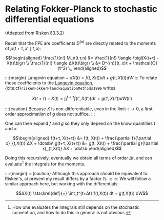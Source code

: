 # Relating Fokker-Planck to stochastic differential equations

(Adapted from Risken §3.3.2)

Recall that the FPE are coefficients $D^{(n)}$ are directly related to the moments of $p(t+τ, x' \mid t, x)$:

$$\begin{aligned}
\frac{1}{n!} M_n(t,τ,n) &= \frac{1}{n!} \langle \bigl(X(t+τ) - X(t)\bigr) \\
\frac{1}{n!} \langle ΔX(t)\bigr) \\
&= D^{(n)}(t, x)τ + \mathcal{O}(τ^2) \,,
\end{aligned}$$

:::{margin}
Langevin equation
~ $dX(t) = f(t,X(t)) dt + g(t,X(t)) dW$
:::
To relate these coefficients to the [Langevin equation](#Introduction), {cite:ct}`riskenFokkerPlanckEquationMethods1996` writes

$$X(t+τ) - X(t) = \int_t^{t+τ} f(t', X(t')) dt' + g(t', X(t')) dW(t')$$

:::{caution}
Because $X$ is non-differentiable, even in the limit $τ \to 0$, a first order approximation of $g$ does not suffice.
:::

One can then expand $f$ and $g$ so they only depend on the know quantities $t$ and $x$:

$$\begin{aligned}
f(t+τ, X(t+τ)) &= f(t, X(t)) + \frac{\partial f}{\partial x}_{t,X(t)} ΔX + \dotsb\\
g(t+τ, X(t+τ)) &= g(t, X(t)) + \frac{\partial g}{\partial x}_{t,X(t)} ΔX + \dotsb
\end{aligned}$$

Doing this recursively, eventually we obtain all terms of order $Δt$, and can evaluate[^1] the integrals for the moments.

[^1]: How one evaluates the integrals still depends on the stochastic convention, and how to do this in general is not obvious.

::::{margin}
:::{caution}
Although this approach should be equivalent to Risken's, at present my result differs by a factor ½.
:::
::::
We will follow a similar approach here, but working with the differentials:

$$ΔX(t) \stackrel{def}{=} \int_t^{t+Δt} f(t,X(t)) dt + g(t,X(t)) dW$$

